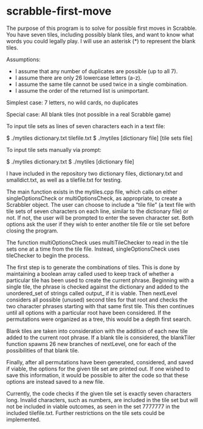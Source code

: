 # scrabble-first-move

The purpose of this program is to solve for possible first moves in Scrabble. You have seven tiles, including possibly blank tiles, and want to know what words you could legally play. I will use an asterisk (*) to represent the blank tiles.

Assumptions:
* I assume that any number of duplicates are possible (up to all 7).
* I assume there are only 26 lowercase letters (a-z).
* I assume the same tile cannot be used twice in a single combination.
* I assume the order of the returned list is unimportant.

Simplest case:
7 letters, no wild cards, no duplicates

Special case:
All blank tiles (not possible in a real Scrabble game)

To input tile sets as lines of seven characters each in a text file:

  $ ./mytiles dictionary.txt tilefile.txt
  $ ./mytiles [dictionary file] [tile sets file]


To input tile sets manually via prompt:

  $ ./mytiles dictionary.txt
  $ ./mytiles [dictionary file] 

I have included in the repository two dictionary files, dictionary.txt and smalldict.txt, as well as a tilefile.txt for testing.

The main function exists in the mytiles.cpp file, which calls on either singleOptionsCheck or multiOptionsCheck, as appropriate, to create a Scrabbler object. The user can choose to include a “tile file” (a text file with tile sets of seven characters on each line, similar to the dictionary file) or not. If not, the user will be prompted to enter the seven character set. Both options ask the user if they wish to enter another tile file or tile set before closing the program.

The function multiOptionsCheck uses multiTileChecker to read in the tile sets one at a time from the tile file. Instead, singleOptionsCheck uses tileChecker to begin the process.

The first step is to generate the combinations of tiles. This is done by maintaining a boolean array called used to keep track of whether a particular tile has been used to create the current phrase. Beginning with a single tile, the phrase is checked against the dictionary and added to the unordered_set of strings called output_ if it is viable. Then nextLevel considers all possible (unused) second tiles for that root and checks the two character phrases starting with that same first tile. This then continues until all options with a particular root have been considered. If the permutations were organized as a tree, this would be a depth first search.

Blank tiles are taken into consideration with the addition of each new tile added to the current root phrase. If a blank tile is considered, the blankTiler function spawns 26 new branches of nextLevel, one for each of the possibilities of that blank tile.

Finally, after all permutations have been generated, considered, and saved if viable, the options for the given tile set are printed out. If one wished to save this information, it would be possible to alter the code so that these options are instead saved to a new file.

Currently, the code checks if the given tile set is exactly seven characters long. Invalid characters, such as numbers, are included in the tile set but will not be included in viable outcomes, as seen in the set 7777777 in the included tilefile.txt. Further restrictions on the tile sets could be implemented.

